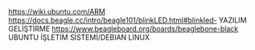 https://wiki.ubuntu.com/ARM
https://docs.beagle.cc/intro/beagle101/blinkLED.html#blinkled- YAZILIM GELİŞTİRME
https://www.beagleboard.org/boards/beaglebone-black
UBUNTU İŞLETİM SİSTEMİ/DEBIAN LINUX
